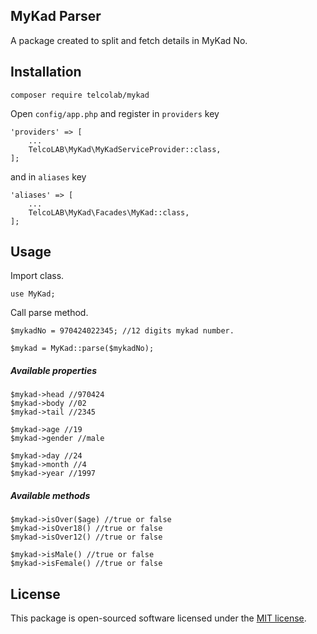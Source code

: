 ## MyKad Parser

A package created to split and fetch details in MyKad No.

## Installation

```
composer require telcolab/mykad
```

Open ```config/app.php``` and register in ```providers``` key
```
'providers' => [
    ...
	TelcoLAB\MyKad\MyKadServiceProvider::class,
];
```

and in ```aliases``` key
```
'aliases' => [
    ...
	TelcoLAB\MyKad\Facades\MyKad::class,
];
```

## Usage

Import class.
```
use MyKad;
```

Call parse method.
```
$mykadNo = 970424022345; //12 digits mykad number.

$mykad = MyKad::parse($mykadNo);
```

##### Available properties

```
$mykad->head //970424
$mykad->body //02
$mykad->tail //2345

$mykad->age //19
$mykad->gender //male

$mykad->day //24
$mykad->month //4
$mykad->year //1997
```

##### Available methods

```
$mykad->isOver($age) //true or false
$mykad->isOver18() //true or false
$mykad->isOver12() //true or false

$mykad->isMale() //true or false
$mykad->isFemale() //true or false
```

## License

This package is open-sourced software licensed under the [MIT license](http://opensource.org/licenses/MIT).